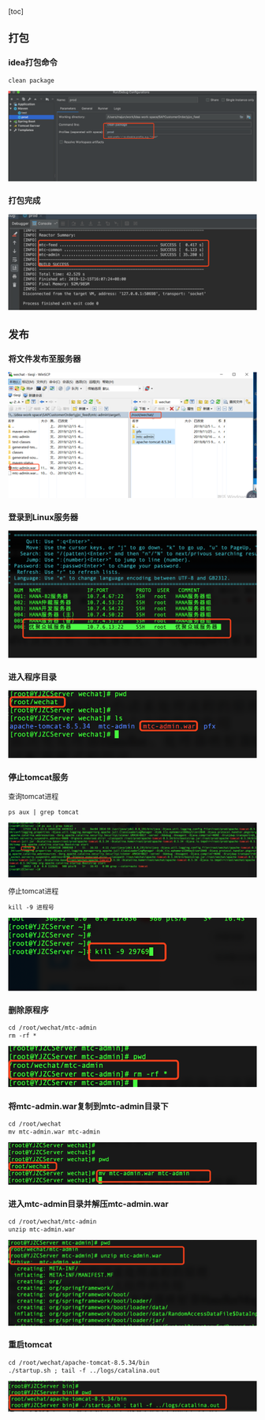 [toc]

## 打包

### idea打包命令

``` 
clean package
```

![image-20191215160618129](铁骑发布文档.assets/image-20191215160618129.png)

### 打包完成

![image-20191215160745048](铁骑发布文档.assets/image-20191215160745048.png)

## 发布

### 将文件发布至服务器

![image-20191215161035855](铁骑发布文档.assets/image-20191215161035855.png)

### 登录到Linux服务器

![image-20191215162206302](铁骑发布文档.assets/image-20191215162206302.png)

### 进入程序目录

![image-20191215162529999](铁骑发布文档.assets/image-20191215162529999.png)

### 停止tomcat服务

查询tomcat进程

``` 
ps aux | grep tomcat
```

![image-20191215164338265](铁骑发布文档.assets/image-20191215164338265.png)

停止tomcat进程

``` 
kill -9 进程号
```

 ![image-20191215164415706](铁骑发布文档.assets/image-20191215164415706.png)

### 删除原程序

``` 
cd /root/wechat/mtc-admin
rm -rf *
```



![image-20191215162842188](铁骑发布文档.assets/image-20191215162842188.png)

###  将mtc-admin.war复制到mtc-admin目录下

```
cd /root/wechat
mv mtc-admin.war mtc-admin
```



![image-20191215162959497](铁骑发布文档.assets/image-20191215162959497.png)

### 进入mtc-admin目录并解压mtc-admin.war

``` 
cd /root/wechat/mtc-admin
unzip mtc-admin.war
```



![image-20191215163133631](铁骑发布文档.assets/image-20191215163133631.png)

### 重启tomcat

```
cd /root/wechat/apache-tomcat-8.5.34/bin
./startup.sh ; tail -f ../logs/catalina.out
```



![image-20191215163234330](铁骑发布文档.assets/image-20191215163234330.png)

